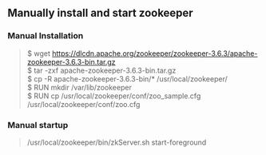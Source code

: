 
## Manually install and start zookeeper

### Manual Installation
> $ wget https://dlcdn.apache.org/zookeeper/zookeeper-3.6.3/apache-zookeeper-3.6.3-bin.tar.gz </br>
> $ tar -zxf apache-zookeeper-3.6.3-bin.tar.gz <br/>
> $ cp -R apache-zookeeper-3.6.3-bin/* /usr/local/zookeeper/ <br/>
> $ RUN mkdir /var/lib/zookeeper <br/>
> $ RUN cp /usr/local/zookeeper/conf/zoo_sample.cfg /usr/local/zookeeper/conf/zoo.cfg <br/>

### Manual startup

> /usr/local/zookeeper/bin/zkServer.sh start-foreground <br/>
